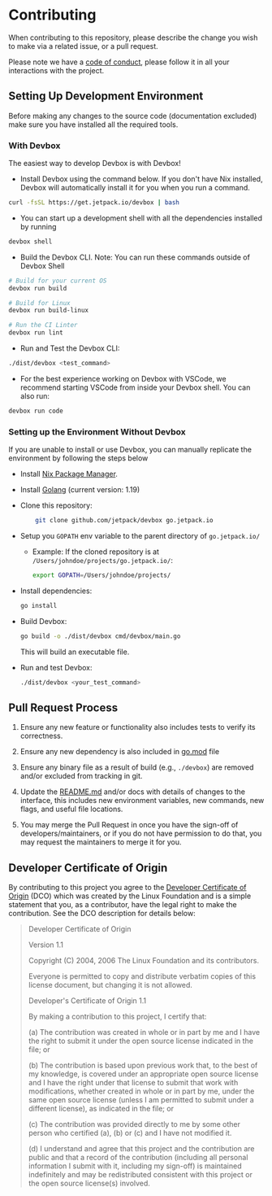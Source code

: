 # Contributing

When contributing to this repository, please describe the change you wish to make via a related issue, or a pull request.

Please note we have a [code of conduct](CODE_OF_CONDUCT.md), please follow it in all your interactions with the project.

## Setting Up Development Environment

Before making any changes to the source code (documentation excluded) make sure you have installed all the required tools.

### With Devbox

The easiest way to develop Devbox is with Devbox!

* Install Devbox using the command below. If you don't have Nix installed, Devbox will automatically install it for you when you run a command.

```bash
curl -fsSL https://get.jetpack.io/devbox | bash
```

* You can start up a development shell with all the dependencies installed by running

```bash
devbox shell
```

* Build the Devbox CLI. Note: You can run these commands outside of Devbox Shell

```bash
# Build for your current OS
devbox run build

# Build for Linux
devbox run build-linux

# Run the CI Linter
devbox run lint
```

* Run and Test the Devbox CLI:

```bash
./dist/devbox <test_command>
```

* For the best experience working on Devbox with VSCode, we recommend starting VSCode from inside your Devbox shell. You can also run:

```bash
devbox run code
```

### Setting up the Environment Without Devbox

If you are unable to install or use Devbox, you can manually replicate the environment by following the steps below

* Install [Nix Package Manager](https://nixos.org/download.html).
* Install [Golang](https://go.dev/doc/install) (current version: 1.19)
* Clone this repository:

    ```bash
        git clone github.com/jetpack/devbox go.jetpack.io
    ```

* Setup you `GOPATH` env variable to the parent directory of `go.jetpack.io/`
  * Example: If the cloned repository is at `/Users/johndoe/projects/go.jetpack.io/`:

    ```bash
    export GOPATH=/Users/johndoe/projects/

* Install dependencies:

    ```bash
    go install
    ```

* Build Devbox:

    ```bash
    go build -o ./dist/devbox cmd/devbox/main.go
    ```

    This will build an executable file.

* Run and test Devbox:

    ```bash
    ./dist/devbox <your_test_command>
    ```

## Pull Request Process

1. Ensure any new feature or functionality also includes tests to verify its correctness.

2. Ensure any new dependency is also included in [go.mod](go.mod) file

3. Ensure any binary file as a result of build (e.g., `./devbox`) are removed and/or excluded from tracking in git.

4. Update the [README.md](README.md) and/or docs with details of changes to the interface, this includes new environment 
   variables, new commands, new flags, and useful file locations.

5. You may merge the Pull Request in once you have the sign-off of developers/maintainers, or if you 
   do not have permission to do that, you may request the maintainers to merge it for you.

## Developer Certificate of Origin

By contributing to this project you agree to the [Developer Certificate of Origin](https://developercertificate.org/) (DCO) which was created by the Linux Foundation and is a simple statement that you, as a contributor, have the legal right to make the contribution. See the DCO description for details below:
> Developer Certificate of Origin
>
> Version 1.1
>
> Copyright (C) 2004, 2006 The Linux Foundation and its contributors.
>
> Everyone is permitted to copy and distribute verbatim copies of this
license document, but changing it is not allowed.
>
>
> Developer's Certificate of Origin 1.1
>
> By making a contribution to this project, I certify that:
>
> (a) The contribution was created in whole or in part by me and I
    have the right to submit it under the open source license
    indicated in the file; or
>
> (b) The contribution is based upon previous work that, to the best
    of my knowledge, is covered under an appropriate open source
    license and I have the right under that license to submit that
    work with modifications, whether created in whole or in part
    by me, under the same open source license (unless I am
    permitted to submit under a different license), as indicated
    in the file; or
>
> (c) The contribution was provided directly to me by some other
    person who certified (a), (b) or (c) and I have not modified
    it.
>
> (d) I understand and agree that this project and the contribution
    are public and that a record of the contribution (including all
    personal information I submit with it, including my sign-off) is
    maintained indefinitely and may be redistributed consistent with
    this project or the open source license(s) involved.